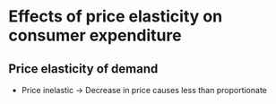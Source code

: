 # Effects of price elasticity on consumer expenditure

## Price elasticity of demand
- Price inelastic -> Decrease in price causes less than proportionate 